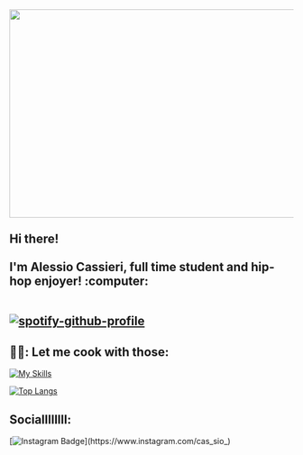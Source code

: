 <h2 align="left">
 <abc>
  <img src ="https://media.giphy.com/media/fwtYgX4buYMJw0hJeA/giphy.gif" width="800" height="370" > <br>
  <br>Hi there!<br>
  <br> I'm Alessio Cassieri, full time student and hip-hop enjoyer! :computer:<br>
 <br>
  
[![spotify-github-profile](https://spotify-github-profile.vercel.app/api/view?uid=21qfkrxjcoiicqxb6vi5ayi5y&cover_image=true&theme=natemoo-re&show_offline=false&background_color=121212&interchange=false)](https://github.com/kittinan/spotify-github-profile)  <br>
 </abc>
</h2> 
<h2 align="left">👨‍🍳: Let me cook with those:</h2>
<p align="left">
 
[![My Skills](https://skillicons.dev/icons?i=php,js,html,bootstrap,css,angular,laravel,nodejs,c,java,py,r,blender,unity)](https://skillicons.dev)
 
[![Top Langs](https://github-readme-stats.vercel.app/api/top-langs/?username=Cassio7&layout=compact)](https://github.com/anuraghazra/github-readme-stats)

</p>


<h2 align="left">Sociallllllll:</h2>
 
 [![Instagram Badge](https://img.shields.io/badge/-@cas_sio_-D7008A?style=flat-square&labelColor=D7008A&logo=Instagram&logoColor=white&link=https://www.instagram.com/cas_sio_)](https://www.instagram.com/cas_sio_)

